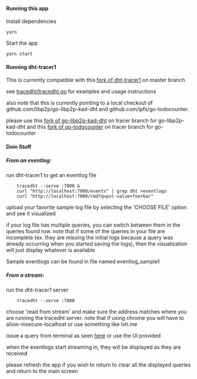 #### Running this app

Install dependencies

```
yarn
```

Start the app

```
yarn start
```

#### Running dht-tracer1

This is currently compatible with this [fork of dht-tracer1](https://github.com/mplaza/dht-tracer1) on master branch

see [tracedht/tracedht.go](https://github.com/libp2p/dht-tracer1/blob/master/tracedht/tracedht.go) for examples and usage instructions

also note that this is currently pointing to a local checkout of github.com/libp2p/go-libp2p-kad-dht and github.com/ipfs/go-todocounter.

please use this [fork of go-libp2p-kad-dht](https://github.com/mplaza/go-libp2p-kad-dht) on tracer branch for go-libp2p-kad-dht and this [fork of go-todocounter](https://github.com/mplaza/go-todocounter) on tracer branch for go-todocounter

#### Doin Stuff

##### From an eventlog:

run dht-tracer1 to get an eventlog file

```
    tracedht --serve :7000 &
    curl "http://localhost:7000/events" | grep dht >eventlogs
    curl "http://localhost:7000/cmd?q=put-value+foo+bar"
```

upload your favorite sample log file by selecting the 'CHOOSE FILE' option and see it visualized

if your log file has multiple queries, you can switch between them in the queries found row. note that if some of the queries in your file are incomplete (ex. they are missing the initial logs because a query was already occurring when you started saving the logs), then the visualization will just display whatever is available

Sample eventlogs can be found in file named eventlog_sample1

##### From a stream:

run the dht-tracer1 server

```
    tracedht --serve :7000
```

choose 'read from stream' and make sure the address matches where you are running the tracedht server. note that if using chrome you will have to allow-insecure-localhost or use something like lvh.me

issue a query from terminal as seen [here](https://github.com/libp2p/dht-tracer1/blob/master/tracedht/tracedht.go) or use the UI provided

when the eventlogs start streaming in, they will be displayed as they are received

please refresh the app if you wish to return to clear all the displayed queries and return to the main screen
